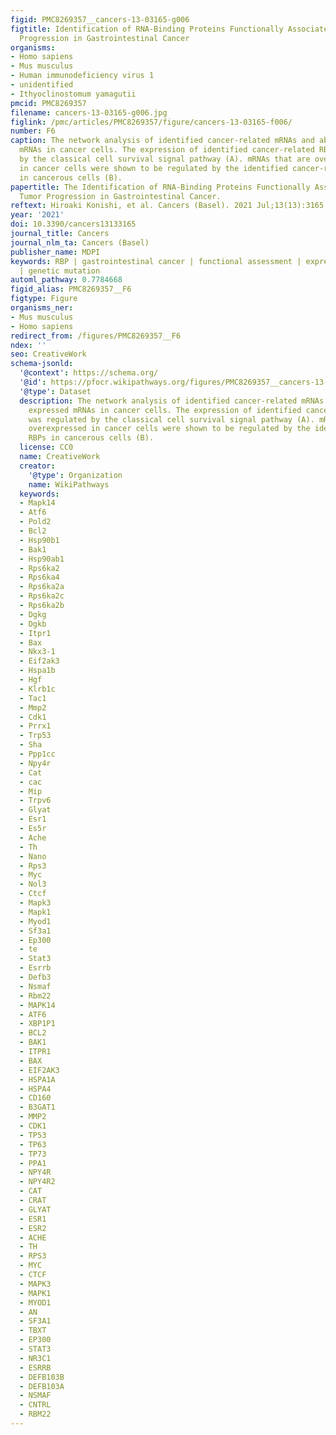 ```yaml
---
figid: PMC8269357__cancers-13-03165-g006
figtitle: Identification of RNA-Binding Proteins Functionally Associated with Tumor
  Progression in Gastrointestinal Cancer
organisms:
- Homo sapiens
- Mus musculus
- Human immunodeficiency virus 1
- unidentified
- Ithyoclinostomum yamagutii
pmcid: PMC8269357
filename: cancers-13-03165-g006.jpg
figlink: /pmc/articles/PMC8269357/figure/cancers-13-03165-f006/
number: F6
caption: The network analysis of identified cancer-related mRNAs and aberrantly expressed
  mRNAs in cancer cells. The expression of identified cancer-related RBPs was regulated
  by the classical cell survival signal pathway (A). mRNAs that are overexpressed
  in cancer cells were shown to be regulated by the identified cancer-related RBPs
  in cancerous cells (B).
papertitle: The Identification of RNA-Binding Proteins Functionally Associated with
  Tumor Progression in Gastrointestinal Cancer.
reftext: Hiroaki Konishi, et al. Cancers (Basel). 2021 Jul;13(13):3165.
year: '2021'
doi: 10.3390/cancers13133165
journal_title: Cancers
journal_nlm_ta: Cancers (Basel)
publisher_name: MDPI
keywords: RBP | gastrointestinal cancer | functional assessment | expressional changes
  | genetic mutation
automl_pathway: 0.7784668
figid_alias: PMC8269357__F6
figtype: Figure
organisms_ner:
- Mus musculus
- Homo sapiens
redirect_from: /figures/PMC8269357__F6
ndex: ''
seo: CreativeWork
schema-jsonld:
  '@context': https://schema.org/
  '@id': https://pfocr.wikipathways.org/figures/PMC8269357__cancers-13-03165-g006.html
  '@type': Dataset
  description: The network analysis of identified cancer-related mRNAs and aberrantly
    expressed mRNAs in cancer cells. The expression of identified cancer-related RBPs
    was regulated by the classical cell survival signal pathway (A). mRNAs that are
    overexpressed in cancer cells were shown to be regulated by the identified cancer-related
    RBPs in cancerous cells (B).
  license: CC0
  name: CreativeWork
  creator:
    '@type': Organization
    name: WikiPathways
  keywords:
  - Mapk14
  - Atf6
  - Pold2
  - Bcl2
  - Hsp90b1
  - Bak1
  - Hsp90ab1
  - Rps6ka2
  - Rps6ka4
  - Rps6ka2a
  - Rps6ka2c
  - Rps6ka2b
  - Dgkg
  - Dgkb
  - Itpr1
  - Bax
  - Nkx3-1
  - Eif2ak3
  - Hspa1b
  - Hgf
  - Klrb1c
  - Tac1
  - Mmp2
  - Cdk1
  - Prrx1
  - Trp53
  - Sha
  - Ppp1cc
  - Npy4r
  - Cat
  - cac
  - Mip
  - Trpv6
  - Glyat
  - Esr1
  - Es5r
  - Ache
  - Th
  - Nano
  - Rps3
  - Myc
  - Nol3
  - Ctcf
  - Mapk3
  - Mapk1
  - Myod1
  - Sf3a1
  - Ep300
  - te
  - Stat3
  - Esrrb
  - Defb3
  - Nsmaf
  - Rbm22
  - MAPK14
  - ATF6
  - XBP1P1
  - BCL2
  - BAK1
  - ITPR1
  - BAX
  - EIF2AK3
  - HSPA1A
  - HSPA4
  - CD160
  - B3GAT1
  - MMP2
  - CDK1
  - TP53
  - TP63
  - TP73
  - PPA1
  - NPY4R
  - NPY4R2
  - CAT
  - CRAT
  - GLYAT
  - ESR1
  - ESR2
  - ACHE
  - TH
  - RPS3
  - MYC
  - CTCF
  - MAPK3
  - MAPK1
  - MYOD1
  - AN
  - SF3A1
  - TBXT
  - EP300
  - STAT3
  - NR3C1
  - ESRRB
  - DEFB103B
  - DEFB103A
  - NSMAF
  - CNTRL
  - RBM22
---
```

